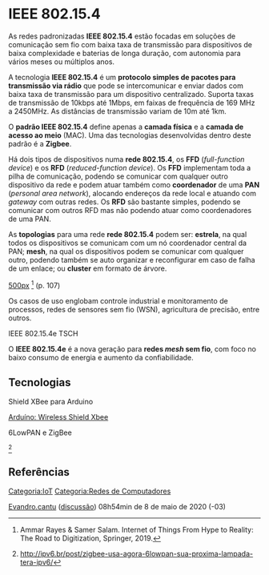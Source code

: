 # IEEE 802.15.4

As redes padronizadas **IEEE 802.15.4** estão focadas em soluções de comunicação sem fio com baixa taxa de transmissão para dispositivos de baixa complexidade e baterias de longa duração, com autonomia para vários meses ou múltiplos anos.

A tecnologia **IEEE 802.15.4** é um **protocolo simples de pacotes para transmissão via rádio** que pode se intercomunicar e enviar dados com baixa taxa de transmissão para um dispositivo centralizado. Suporta taxas de transmissão de 10kbps até 1Mbps, em faixas de frequência de 169 MHz a 2450MHz. As distâncias de transmissão variam de 10m até 1km.

O **padrão IEEE 802.15.4** define apenas a **camada física** e a **camada de acesso ao meio** (MAC). Uma das tecnologias desenvolvidas dentro deste padrão é a **Zigbee**.

Há dois tipos de dispositivos numa **rede 802.15.4**, os **FFD** (*full-function device*) e os **RFD** (*reduced-function device*). Os **FFD** implementam toda a pilha de comunicação, podendo se comunicar com qualquer outro dispositivo da rede e podem atuar também como **coordenador** de uma **PAN** (*personal area network*), alocando endereços da rede local e atuando com *gateway* com outras redes. Os **RFD** são bastante simples, podendo se comunicar com outros RFD mas não podendo atuar como coordenadores de uma PAN.

As **topologias** para uma rede **rede 802.15.4** podem ser: **estrela**, na qual todos os dispositivos se comunicam com um nó coordenador central da PAN; **mesh**, na qual os dispositivos podem se comunicar com qualquer outro, podendo também se auto organizar e reconfigurar em caso de falha de um enlace; ou **cluster** em formato de árvore.

<a href="Arquivo:IEEE802_15_4-topologies.png" class="wikilink" title="500px">500px</a> [^1] (p. 107)

Os casos de uso englobam controle industrial e monitoramento de processos, redes de sensores sem fio (WSN), agricultura de precisão, entre outros.

IEEE 802.15.4e TSCH  
O **IEEE 802.15.4e** é a nova geração para **redes *mesh* sem fio**, com foco no baixo consumo de energia e aumento da confiabilidade.

## Tecnologias

Shield XBee para Arduino  
<a href="Arduino:_Wireless_Shield_Xbee" class="wikilink" title="Arduíno: Wireless Shield Xbee">Arduíno: Wireless Shield Xbee</a>

<!-- -->

6LowPAN e ZigBee  
[^2]

## Referências

<references />

<a href="Categoria:IoT" class="wikilink" title="Categoria:IoT">Categoria:IoT</a> <a href="Categoria:Redes_de_Computadores" class="wikilink" title="Categoria:Redes de Computadores">Categoria:Redes de Computadores</a>

<a href="Usuário:Evandro.cantu" class="wikilink" title="Evandro.cantu">Evandro.cantu</a> (<a href="Usuário_Discussão:Evandro.cantu" class="wikilink" title="discussão">discussão</a>) 08h54min de 8 de maio de 2020 (-03)

[^1]: Ammar Rayes & Samer Salam. Internet of Things From Hype to Reality: The Road to Digitization, Springer, 2019.

[^2]: <http://ipv6.br/post/zigbee-usa-agora-6lowpan-sua-proxima-lampada-tera-ipv6/>
